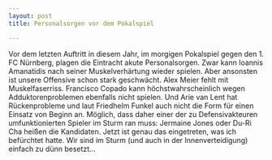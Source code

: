 ```yaml
---
layout: post
title: Personalsorgen vor dem Pokalspiel

---
```


Vor dem letzten Auftritt in diesem Jahr, im morgigen Pokalspiel gegen den 1. FC Nürnberg, plagen die Eintracht akute Personalsorgen. Zwar kann Ioannis Amanatidis nach seiner Muskelverhärtung wieder spielen. Aber ansonsten ist unsere Offensive schon stark geschwächt. Alex Meier fehlt mit Muskelfaserriss. Francisco Copado kann höchstwahrscheinlich wegen Adduktorenproblemen ebenfalls nicht spielen. Und Arie van Lent hat Rückenprobleme und laut Friedhelm Funkel auch nicht die Form für einen Einsatz von Beginn an. Möglich, dass daher einer der zu Defensivakteuren umfunktionierten Spieler im Sturm ran muss: Jermaine Jones oder Du-Ri Cha heißen die Kandidaten. Jetzt ist genau das eingetreten, was ich befürchtet hatte. Wir sind im Sturm (und auch in der Innenverteidigung) einfach zu dünn besetzt...


